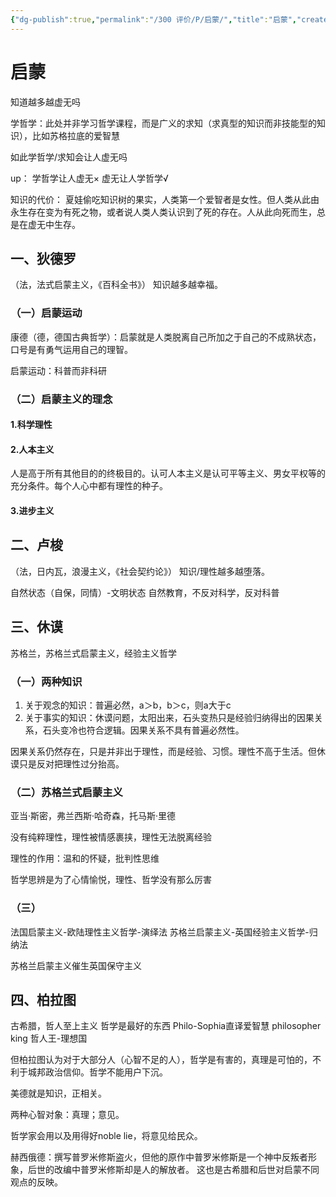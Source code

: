 ```yaml
---
{"dg-publish":true,"permalink":"/300 评价/P/启蒙/","title":"启蒙","created":"2024-08-08T12:36:43.786+08:00","updated":"2024-08-24T12:21:03.478+08:00"}
---
```


# 启蒙
知道越多越虚无吗

学哲学：此处并非学习哲学课程，而是广义的求知（求真型的知识而非技能型的知识），比如苏格拉底的爱智慧

如此学哲学/求知会让人虚无吗

up：
学哲学让人虚无×
虚无让人学哲学√

知识的代价：
夏娃偷吃知识树的果实，人类第一个爱智者是女性。但人类从此由永生存在变为有死之物，或者说人类人类认识到了死的存在。人从此向死而生，总是在虚无中生存。

## 一、狄德罗
（法，法式启蒙主义，《百科全书》）
知识越多越幸福。
### （一）启蒙运动
康德（德，德国古典哲学）：启蒙就是人类脱离自己所加之于自己的不成熟状态，口号是有勇气运用自己的理智。

启蒙运动：科普而非科研
### （二）启蒙主义的理念
#### 1.科学理性
#### 2.人本主义
人是高于所有其他目的的终极目的。认可人本主义是认可平等主义、男女平权等的充分条件。每个人心中都有理性的种子。
#### 3.进步主义
## 二、卢梭
（法，日内瓦，浪漫主义，《社会契约论》）
知识/理性越多越堕落。

自然状态（自保，同情）-文明状态
自然教育，不反对科学，反对科普
## 三、休谟
苏格兰，苏格兰式启蒙主义，经验主义哲学
### （一）两种知识
1. 关于观念的知识：普遍必然，a＞b，b＞c，则a大于c
2. 关于事实的知识：休谟问题，太阳出来，石头变热只是经验归纳得出的因果关系，石头变冷也符合逻辑。因果关系不具有普遍必然性。

因果关系仍然存在，只是并非出于理性，而是经验、习惯。理性不高于生活。但休谟只是反对把理性过分抬高。
### （二）苏格兰式启蒙主义
亚当·斯密，弗兰西斯·哈奇森，托马斯·里德

没有纯粹理性，理性被情感裹挟，理性无法脱离经验

理性的作用：温和的怀疑，批判性思维

哲学思辨是为了心情愉悦，理性、哲学没有那么厉害
### （三）
法国启蒙主义-欧陆理性主义哲学-演绎法
苏格兰启蒙主义-英国经验主义哲学-归纳法

苏格兰启蒙主义催生英国保守主义
## 四、柏拉图
古希腊，哲人至上主义
哲学是最好的东西
Philo-Sophia直译爱智慧
philosopher king 哲人王-理想国

但柏拉图认为对于大部分人（心智不足的人），哲学是有害的，真理是可怕的，不利于城邦政治信仰。哲学不能用户下沉。

美德就是知识，正相关。

两种心智对象：真理；意见。

哲学家会用以及用得好noble lie，将意见给民众。

赫西俄德：撰写普罗米修斯盗火，但他的原作中普罗米修斯是一个神中反叛者形象，后世的改编中普罗米修斯却是人的解放者。
这也是古希腊和后世对启蒙不同观点的反映。